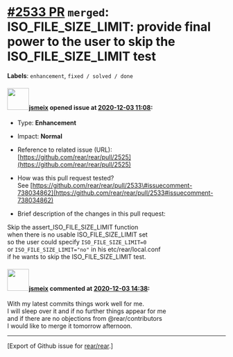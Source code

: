 [\#2533 PR](https://github.com/rear/rear/pull/2533) `merged`: ISO\_FILE\_SIZE\_LIMIT: provide final power to the user to skip the ISO\_FILE\_SIZE\_LIMIT test
=============================================================================================================================================================

**Labels**: `enhancement`, `fixed / solved / done`

#### <img src="https://avatars.githubusercontent.com/u/1788608?u=925fc54e2ce01551392622446ece427f51e2f0ce&v=4" width="50">[jsmeix](https://github.com/jsmeix) opened issue at [2020-12-03 11:08](https://github.com/rear/rear/pull/2533):

-   Type: **Enhancement**

-   Impact: **Normal**

-   Reference to related issue (URL):  
    [https://github.com/rear/rear/pull/2525](https://github.com/rear/rear/pull/2525)

-   How was this pull request tested?  
    See
    [https://github.com/rear/rear/pull/2533\#issuecomment-738034862](https://github.com/rear/rear/pull/2533#issuecomment-738034862)

-   Brief description of the changes in this pull request:

Skip the assert\_ISO\_FILE\_SIZE\_LIMIT function  
when there is no usable ISO\_FILE\_SIZE\_LIMIT set  
so the user could specify `ISO_FILE_SIZE_LIMIT=0`  
or `ISO_FILE_SIZE_LIMIT="no"` in his etc/rear/local.conf  
if he wants to skip the ISO\_FILE\_SIZE\_LIMIT test.

#### <img src="https://avatars.githubusercontent.com/u/1788608?u=925fc54e2ce01551392622446ece427f51e2f0ce&v=4" width="50">[jsmeix](https://github.com/jsmeix) commented at [2020-12-03 14:38](https://github.com/rear/rear/pull/2533#issuecomment-738034862):

With my latest commits things work well for me.  
I will sleep over it and if no further things appear for me  
and if there are no objections from @rear/contributors  
I would like to merge it tomorrow afternoon.

------------------------------------------------------------------------

\[Export of Github issue for
[rear/rear](https://github.com/rear/rear).\]
